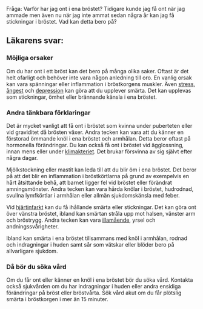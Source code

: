 Fråga: Varför har jag ont i ena bröstet? Tidigare kunde jag få ont när jag ammade men även nu när jag inte ammat sedan några år kan jag få stickningar i bröstet. Vad kan detta bero på?

Läkarens svar:
--------------

### Möjliga orsaker

Om du har ont i ett bröst kan det bero på många olika saker. Oftast är det helt ofarligt och behöver inte vara någon anledning till oro. En vanlig orsak kan vara spänningar eller inflammation i bröstkorgens muskler. Även [stress](https://www.kry.se/fakta/stress/ "stress"), [ångest](https://www.kry.se/fakta/angest-och-oro/ "angest") och [depression](https://www.kry.se/fakta/depression-och-nedstamdhet/ "depression") kan göra att du upplever smärta. Det kan upplevas som stickningar, ömhet eller brännande känsla i ena bröstet.

### Andra tänkbara förklaringar

Det är mycket vanligt att få ont i bröstet som kvinna under puberteten eller vid graviditet då brösten växer. Andra tecken kan vara att du känner en förstorad ömmande knöl i ena bröstet och armhålan. Detta beror oftast på hormonella förändringar. Du kan också få ont i bröstet vid ägglossning, innan mens eller under [klimakteriet](https://www.kry.se/fakta/klimakteriet/ "klimakteriet"). Det brukar försvinna av sig självt efter några dagar.

Mjölkstockning eller mastit kan leda till att du blir öm i ena bröstet. Det beror på att det blir en inflammation i bröstkörtlarna på grund av exempelvis en hårt åtsittande behå, att barnet ligger fel vid bröstet eller förändrat amningsmönster. Andra tecken kan vara hårda knölar i bröstet, hudrodnad, svullna lymfkörtlar i armhålan eller allmän sjukdomskänsla med feber.

Vid [hjärtinfarkt](https://www.kry.se/fakta/hjartinfarkt/ "hjartinfarkt") kan du få ihållande smärta eller stickningar. Det kan göra ont över vänstra bröstet, ibland kan smärtan stråla upp mot halsen, vänster arm och bröstrygg. Andra tecken kan vara [illamående](https://www.kry.se/fakta/illamaende/ "illamaende"), yrsel och andningssvårigheter.

Ibland kan smärta i ena bröstet tillsammans med knöl i armhålan, rodnad och indragningar i huden samt sår som vätskar eller blöder bero på allvarligare sjukdom.

### Då bör du söka vård

Om du får ont eller känner en knöl i ena bröstet bör du söka vård. Kontakta också sjukvården om du har indragningar i huden eller andra ensidiga förändringar på bröst eller bröstvårta. Sök vård akut om du får plötslig smärta i bröstkorgen i mer än 15 minuter.